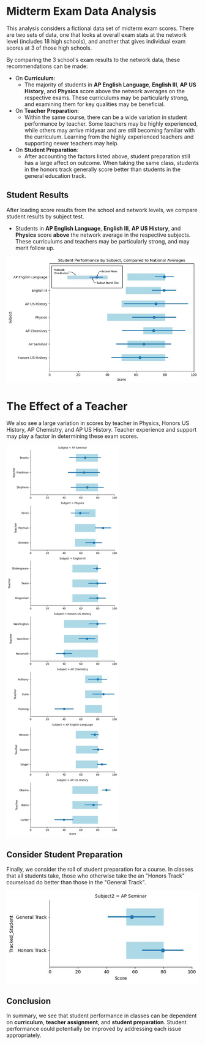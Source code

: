 # Midterm Exam Data Analysis
This analysis considers a fictional data set of midterm exam scores.  There are two sets of data, one that looks at overall exam stats at the network level (includes 18 high schools), and another that gives individual exam scores at 3 of those high schools.

By comparing the 3 school's exam results to the network data, these recommendations can be made:  
- On **Curriculum**: 
    - The majority of students in **AP English Language**, **English III**, **AP US History**, and **Physics** score above the network averages on the respective exams.  These curriculums may be particularly strong, and examining them for key qualities may be beneficial.  
- On **Teacher Preparation**:  
    - Within the same course, there can be a wide variation in student performance by teacher.  Some teachers may be highly experienced, while others may arrive midyear and are still becoming familiar with the curriculum.  Learning from the highly experienced teachers and supporting newer teachers may help.  
- On **Student Preparation**:
    - After accounting the factors listed above, student preparation still has a large affect on outcome.  When taking the same class, students in the honors track generally score better than students in the general education track. 

## Student Results
After loading score results from the school and network levels, we compare student results by subject test. 
- Students in **AP English Language**, **English III**, **AP US History**, and **Physics** score **above** the network average in the respective subjects.  These curriculums and teachers may be particularly strong, and may merit follow up.

<img src="Images/SubjectAve.jpg">

# The Effect of a Teacher
We also see a large variation in scores by teacher in Physics, Honors US History, AP Chemistry, and AP US History.  Teacher experience and support may play a factor in determining these exam scores.

<img src="Images/TeacherBreakdown.jpg">

## Consider Student Preparation
Finally, we consider the roll of student preparation for a course.  In classes that all students take, those who otherwise take the an "Honors Track" courseload do better than those in the "General Track". 

<img src="Images/StudentPreparation.jpg">

## Conclusion
In summary, we see that student performance in classes can be dependent on **curriculum**, **teacher assignment**, and **student preparation**.  Student performance could potentially be improved by addressing each issue appropriately.